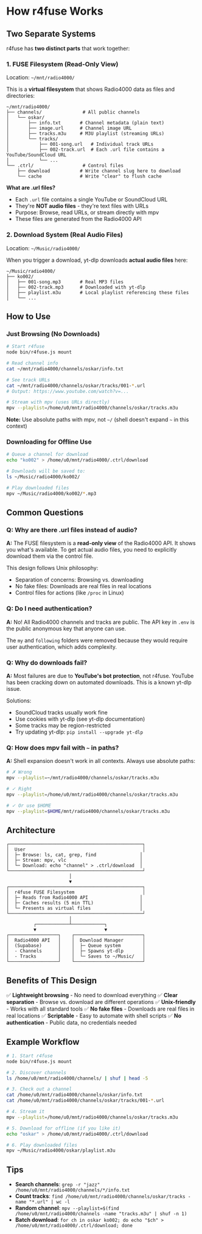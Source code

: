# How r4fuse Works

## Two Separate Systems

r4fuse has **two distinct parts** that work together:

### 1. FUSE Filesystem (Read-Only View)

Location: `~/mnt/radio4000/`

This is a **virtual filesystem** that shows Radio4000 data as files and directories:

```
~/mnt/radio4000/
├── channels/               # All public channels
│   └── oskar/
│       ├── info.txt       # Channel metadata (plain text)
│       ├── image.url      # Channel image URL
│       ├── tracks.m3u     # M3U playlist (streaming URLs)
│       └── tracks/
│           ├── 001-song.url   # Individual track URLs
│           ├── 002-track.url  # Each .url file contains a YouTube/SoundCloud URL
│           └── ...
└── .ctrl/                  # Control files
    ├── download           # Write channel slug here to download
    └── cache              # Write "clear" to flush cache
```

**What are .url files?**
- Each `.url` file contains a single YouTube or SoundCloud URL
- They're **NOT audio files** - they're text files with URLs
- Purpose: Browse, read URLs, or stream directly with mpv
- These files are generated from the Radio4000 API

### 2. Download System (Real Audio Files)

Location: `~/Music/radio4000/`

When you trigger a download, yt-dlp downloads **actual audio files** here:

```
~/Music/radio4000/
├── ko002/
│   ├── 001-song.mp3       # Real MP3 files
│   ├── 002-track.mp3      # Downloaded with yt-dlp
│   ├── playlist.m3u       # Local playlist referencing these files
│   └── ...
```

## How to Use

### Just Browsing (No Downloads)

```bash
# Start r4fuse
node bin/r4fuse.js mount

# Read channel info
cat ~/mnt/radio4000/channels/oskar/info.txt

# See track URLs
cat ~/mnt/radio4000/channels/oskar/tracks/001-*.url
# Output: https://www.youtube.com/watch?v=...

# Stream with mpv (uses URLs directly)
mpv --playlist=/home/u0/mnt/radio4000/channels/oskar/tracks.m3u
```

**Note:** Use absolute paths with mpv, not `~/` (shell doesn't expand `~` in this context)

### Downloading for Offline Use

```bash
# Queue a channel for download
echo "ko002" > /home/u0/mnt/radio4000/.ctrl/download

# Downloads will be saved to:
ls ~/Music/radio4000/ko002/

# Play downloaded files
mpv ~/Music/radio4000/ko002/*.mp3
```

## Common Questions

### Q: Why are there .url files instead of audio?

**A:** The FUSE filesystem is a **read-only view** of the Radio4000 API. It shows you what's available. To get actual audio files, you need to explicitly download them via the control file.

This design follows Unix philosophy:
- Separation of concerns: Browsing vs. downloading
- No fake files: Downloads are real files in real locations
- Control files for actions (like `/proc` in Linux)

### Q: Do I need authentication?

**A:** No! All Radio4000 channels and tracks are public. The API key in `.env` is the public anonymous key that anyone can use.

The `my` and `following` folders were removed because they would require user authentication, which adds complexity.

### Q: Why do downloads fail?

**A:** Most failures are due to **YouTube's bot protection**, not r4fuse. YouTube has been cracking down on automated downloads. This is a known yt-dlp issue.

Solutions:
- SoundCloud tracks usually work fine
- Use cookies with yt-dlp (see yt-dlp documentation)
- Some tracks may be region-restricted
- Try updating yt-dlp: `pip install --upgrade yt-dlp`

### Q: How does mpv fail with `~` in paths?

**A:** Shell expansion doesn't work in all contexts. Always use absolute paths:

```bash
# ✗ Wrong
mpv --playlist=~/mnt/radio4000/channels/oskar/tracks.m3u

# ✓ Right
mpv --playlist=/home/u0/mnt/radio4000/channels/oskar/tracks.m3u

# ✓ Or use $HOME
mpv --playlist=$HOME/mnt/radio4000/channels/oskar/tracks.m3u
```

## Architecture

```
┌─────────────────────────────────────────────────┐
│  User                                           │
│  ├─ Browse: ls, cat, grep, find                │
│  ├─ Stream: mpv, vlc                           │
│  └─ Download: echo "channel" > .ctrl/download  │
└─────────────────────────────────────────────────┘
                       │
                       ▼
┌─────────────────────────────────────────────────┐
│  r4fuse FUSE Filesystem                         │
│  ├─ Reads from Radio4000 API                   │
│  ├─ Caches results (5 min TTL)                 │
│  └─ Presents as virtual files                  │
└─────────────────────────────────────────────────┘
                       │
          ┌────────────┴────────────┐
          ▼                         ▼
┌──────────────────┐    ┌─────────────────────────┐
│  Radio4000 API   │    │  Download Manager       │
│  (Supabase)      │    │  ├─ Queue system        │
│  - Channels      │    │  ├─ Spawns yt-dlp       │
│  - Tracks        │    │  └─ Saves to ~/Music/   │
└──────────────────┘    └─────────────────────────┘
```

## Benefits of This Design

✅ **Lightweight browsing** - No need to download everything
✅ **Clear separation** - Browse vs. download are different operations
✅ **Unix-friendly** - Works with all standard tools
✅ **No fake files** - Downloads are real files in real locations
✅ **Scriptable** - Easy to automate with shell scripts
✅ **No authentication** - Public data, no credentials needed

## Example Workflow

```bash
# 1. Start r4fuse
node bin/r4fuse.js mount

# 2. Discover channels
ls /home/u0/mnt/radio4000/channels/ | shuf | head -5

# 3. Check out a channel
cat /home/u0/mnt/radio4000/channels/oskar/info.txt
cat /home/u0/mnt/radio4000/channels/oskar/tracks/001-*.url

# 4. Stream it
mpv --playlist=/home/u0/mnt/radio4000/channels/oskar/tracks.m3u

# 5. Download for offline (if you like it)
echo "oskar" > /home/u0/mnt/radio4000/.ctrl/download

# 6. Play downloaded files
mpv ~/Music/radio4000/oskar/playlist.m3u
```

## Tips

- **Search channels**: `grep -r "jazz" /home/u0/mnt/radio4000/channels/*/info.txt`
- **Count tracks**: `find /home/u0/mnt/radio4000/channels/oskar/tracks -name "*.url" | wc -l`
- **Random channel**: `mpv --playlist=$(find /home/u0/mnt/radio4000/channels -name "tracks.m3u" | shuf -n 1)`
- **Batch download**: `for ch in oskar ko002; do echo "$ch" > /home/u0/mnt/radio4000/.ctrl/download; done`
